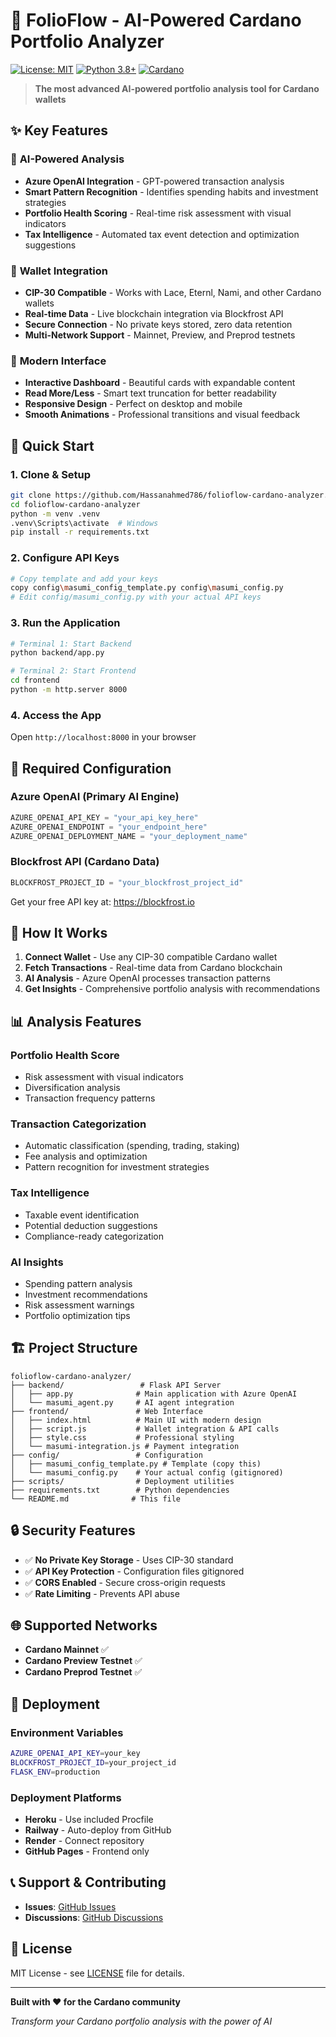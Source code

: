 # 🚀 FolioFlow - AI-Powered Cardano Portfolio Analyzer

[![License: MIT](https://img.shields.io/badge/License-MIT-yellow.svg)](https://opensource.org/licenses/MIT)
[![Python 3.8+](https://img.shields.io/badge/python-3.8+-blue.svg)](https://www.python.org/downloads/)
[![Cardano](https://img.shields.io/badge/Cardano-Portfolio%20Analysis-blue)](https://cardano.org/)

> **The most advanced AI-powered portfolio analysis tool for Cardano wallets**

## ✨ Key Features

### 🧠 **AI-Powered Analysis**
- **Azure OpenAI Integration** - GPT-powered transaction analysis
- **Smart Pattern Recognition** - Identifies spending habits and investment strategies
- **Portfolio Health Scoring** - Real-time risk assessment with visual indicators
- **Tax Intelligence** - Automated tax event detection and optimization suggestions

### 🔗 **Wallet Integration**
- **CIP-30 Compatible** - Works with Lace, Eternl, Nami, and other Cardano wallets
- **Real-time Data** - Live blockchain integration via Blockfrost API
- **Secure Connection** - No private keys stored, zero data retention
- **Multi-Network Support** - Mainnet, Preview, and Preprod testnets

### 🎨 **Modern Interface**
- **Interactive Dashboard** - Beautiful cards with expandable content
- **Read More/Less** - Smart text truncation for better readability
- **Responsive Design** - Perfect on desktop and mobile
- **Smooth Animations** - Professional transitions and visual feedback

## 🚀 Quick Start

### 1. **Clone & Setup**
```bash
git clone https://github.com/Hassanahmed786/folioflow-cardano-analyzer.git
cd folioflow-cardano-analyzer
python -m venv .venv
.venv\Scripts\activate  # Windows
pip install -r requirements.txt
```

### 2. **Configure API Keys**
```bash
# Copy template and add your keys
copy config\masumi_config_template.py config\masumi_config.py
# Edit config/masumi_config.py with your actual API keys
```

### 3. **Run the Application**
```bash
# Terminal 1: Start Backend
python backend/app.py

# Terminal 2: Start Frontend  
cd frontend
python -m http.server 8000
```

### 4. **Access the App**
Open `http://localhost:8000` in your browser

## 🔧 Required Configuration

### **Azure OpenAI** (Primary AI Engine)
```python
AZURE_OPENAI_API_KEY = "your_api_key_here"
AZURE_OPENAI_ENDPOINT = "your_endpoint_here" 
AZURE_OPENAI_DEPLOYMENT_NAME = "your_deployment_name"
```

### **Blockfrost API** (Cardano Data)
```python
BLOCKFROST_PROJECT_ID = "your_blockfrost_project_id"
```
Get your free API key at: https://blockfrost.io

## 🎯 How It Works

1. **Connect Wallet** - Use any CIP-30 compatible Cardano wallet
2. **Fetch Transactions** - Real-time data from Cardano blockchain
3. **AI Analysis** - Azure OpenAI processes transaction patterns
4. **Get Insights** - Comprehensive portfolio analysis with recommendations

## 📊 Analysis Features

### **Portfolio Health Score**
- Risk assessment with visual indicators
- Diversification analysis
- Transaction frequency patterns

### **Transaction Categorization**
- Automatic classification (spending, trading, staking)
- Fee analysis and optimization
- Pattern recognition for investment strategies

### **Tax Intelligence**
- Taxable event identification
- Potential deduction suggestions
- Compliance-ready categorization

### **AI Insights**
- Spending pattern analysis
- Investment recommendations
- Risk assessment warnings
- Portfolio optimization tips

## 🏗️ Project Structure

```
folioflow-cardano-analyzer/
├── backend/                 # Flask API Server
│   ├── app.py              # Main application with Azure OpenAI
│   └── masumi_agent.py     # AI agent integration
├── frontend/               # Web Interface
│   ├── index.html          # Main UI with modern design
│   ├── script.js           # Wallet integration & API calls
│   ├── style.css           # Professional styling
│   └── masumi-integration.js # Payment integration
├── config/                 # Configuration
│   ├── masumi_config_template.py # Template (copy this)
│   └── masumi_config.py    # Your actual config (gitignored)
├── scripts/                # Deployment utilities
├── requirements.txt        # Python dependencies
└── README.md              # This file
```

## 🔒 Security Features

- ✅ **No Private Key Storage** - Uses CIP-30 standard
- ✅ **API Key Protection** - Configuration files gitignored  
- ✅ **CORS Enabled** - Secure cross-origin requests
- ✅ **Rate Limiting** - Prevents API abuse

## 🌐 Supported Networks

- **Cardano Mainnet** ✅
- **Cardano Preview Testnet** ✅  
- **Cardano Preprod Testnet** ✅

## 🚀 Deployment

### **Environment Variables**
```bash
AZURE_OPENAI_API_KEY=your_key
BLOCKFROST_PROJECT_ID=your_project_id
FLASK_ENV=production
```

### **Deployment Platforms**
- **Heroku** - Use included Procfile
- **Railway** - Auto-deploy from GitHub
- **Render** - Connect repository
- **GitHub Pages** - Frontend only

## 📞 Support & Contributing

- **Issues**: [GitHub Issues](https://github.com/Hassanahmed786/folioflow-cardano-analyzer/issues)
- **Discussions**: [GitHub Discussions](https://github.com/Hassanahmed786/folioflow-cardano-analyzer/discussions)

## 📝 License

MIT License - see [LICENSE](LICENSE) file for details.

---

**Built with ❤️ for the Cardano community**

*Transform your Cardano portfolio analysis with the power of AI*
